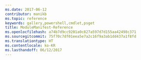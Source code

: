 ```yaml
---
ms.date: 2017-06-12
contributor: manikb
ms.topic: reference
keywords: gallery,powershell,cmdlet,psget
title: ModuleManifest-Reference
ms.openlocfilehash: a74b7d9cc9201a0c827a597d7d155aa42498c371
ms.sourcegitcommit: 75f70c7df01eea5e7a2c16f9a3ab1dd437a1f8fd
ms.translationtype: HT
ms.contentlocale: ko-KR
ms.lasthandoff: 06/12/2017
---
```

